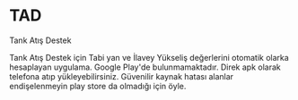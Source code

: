 # TAD
Tank Atış Destek


Tank Atış Destek için Tabi yan ve İlavey Yükseliş değerlerini otomatik olarka hesaplayan uygulama. Google Play'de bulunmamaktadır. Direk apk olarak telefona atıp yükleyebilirsiniz. Güvenilir kaynak hatası alanlar endişelenmeyin play store da olmadığı için öyle.
